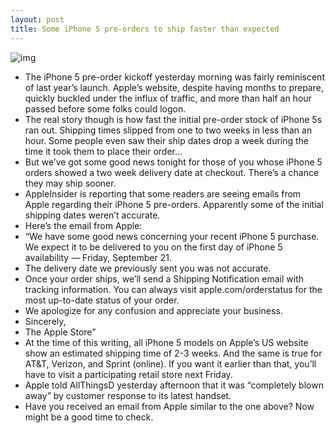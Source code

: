 ```yaml
---
layout: post
title: Some iPhone 5 pre-orders to ship faster than expected
---
```

![img](http://media.idownloadblog.com/wp-content/uploads/2012/09/iPhone-5-shipping-2-weeks-e1347609983753.jpg)
* The iPhone 5 pre-order kickoff yesterday morning was fairly reminiscent of last year’s launch. Apple’s website, despite having months to prepare, quickly buckled under the influx of traffic, and more than half an hour passed before some folks could logon.
* The real story though is how fast the initial pre-order stock of iPhone 5s ran out. Shipping times slipped from one to two weeks in less than an hour. Some people even saw their ship dates drop a week during the time it took them to place their order…
* But we’ve got some good news tonight for those of you whose iPhone 5 orders showed a two week delivery date at checkout. There’s a chance they may ship sooner.
* AppleInsider is reporting that some readers are seeing emails from Apple regarding their iPhone 5 pre-orders. Apparently some of the initial shipping dates weren’t accurate.
* Here’s the email from Apple:
* “We have some good news concerning your recent iPhone 5 purchase. We expect it to be delivered to you on the first day of iPhone 5 availability — Friday, September 21.
* The delivery date we previously sent you was not accurate.
* Once your order ships, we’ll send a Shipping Notification email with tracking information. You can always visit apple.com/orderstatus for the most up-to-date status of your order.
* We apologize for any confusion and appreciate your business.
* Sincerely,
* The Apple Store”
* At the time of this writing, all iPhone 5 models on Apple’s US website show an estimated shipping time of 2-3 weeks. And the same is true for AT&T, Verizon, and Sprint (online). If you want it earlier than that, you’ll have to visit a participating retail store next Friday.
* Apple told AllThingsD yesterday afternoon that it was “completely blown away” by customer response to its latest handset.
* Have you received an email from Apple similar to the one above? Now might be a good time to check.

